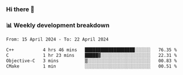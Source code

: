 ### Hi there 👋

### 📊 Weekly development breakdown
<!--START_SECTION:waka-->

```txt
From: 15 April 2024 - To: 22 April 2024

C++           4 hrs 46 mins   ███████████████████░░░░░░   76.35 %
C             1 hr 23 mins    █████▓░░░░░░░░░░░░░░░░░░░   22.31 %
Objective-C   3 mins          ▒░░░░░░░░░░░░░░░░░░░░░░░░   00.83 %
CMake         1 min           ░░░░░░░░░░░░░░░░░░░░░░░░░   00.51 %
```

<!--END_SECTION:waka-->
